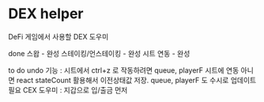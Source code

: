 # DEX helper
 DeFi 게임에서 사용할 DEX 도우미

 done
 스왑 - 완성
 스테이킹/언스테이킹 - 완성
 시트 연동 - 완성

 to do 
 undo 기능 : 시트에서 ctrl+z 로 작동하려면 queue, playerF 시트에 연동 
 아니면 react stateCount 활용해서 이전상태값 저장.
 queue, playerF 도 수시로 업데이트 필요
 CEX 도우미 : 지갑으로 입/출금 먼저
